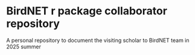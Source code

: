 # BirdNET r package collaborator repository


A personal repository to document the visiting scholar to BirdNET team in 2025 summer
